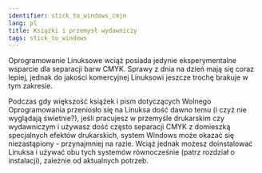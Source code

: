```yaml
---
identifier: stick_to_windows_cmjn
lang: pl
title: Książki i przemysł wydawniczy
tags: stick_to_windows
---
```


Oprogramowanie Linuksowe wciąż posiada jedynie eksperymentalne wsparcie
dla separacji barw CMYK. Sprawy z dnia na dzień mają się coraz lepiej, jednak
do jakości komercyjnej Linuksowi jeszcze trochę brakuje w tym zakresie.

Podczas gdy większość książek i pism dotyczących Wolnego Oprogramowania
przeniosło się na Linuksa dość dawno temu (i czyż nie wyglądają świetnie?),
jeśli pracujesz w przemyśle drukarskim czy wydawniczym i używasz dość często
separacji CMYK z domieszką specjalnych efektów drukarskich, system Windows może
okazać się niezastąpiony - przynajmniej na razie. Wciąż jednak możesz
doinstalować Linuksa i używać obu tych systemów równocześnie (patrz rozdział
o instalacji), zależnie od aktualnych potrzeb.

